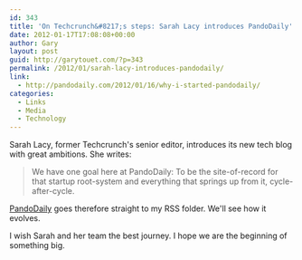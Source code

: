 ```yaml
---
id: 343
title: 'On Techcrunch&#8217;s steps: Sarah Lacy introduces PandoDaily'
date: 2012-01-17T17:08:08+00:00
author: Gary
layout: post
guid: http://garytouet.com/?p=343
permalink: /2012/01/sarah-lacy-introduces-pandodaily/
link:
  - http://pandodaily.com/2012/01/16/why-i-started-pandodaily/
categories:
  - Links
  - Media
  - Technology
---
```


Sarah Lacy, former Techcrunch's senior editor, introduces its new tech blog with great ambitions. She writes:
<blockquote>We have one goal here at PandoDaily: To be the site-of-record for that startup root-system and everything that springs up from it, cycle-after-cycle.</blockquote>

<a href="http://pandodaily.com/">PandoDaily</a> goes therefore straight to my RSS folder. We'll see how it evolves.

I wish Sarah and her team the best journey. I hope we are the beginning of something big.
